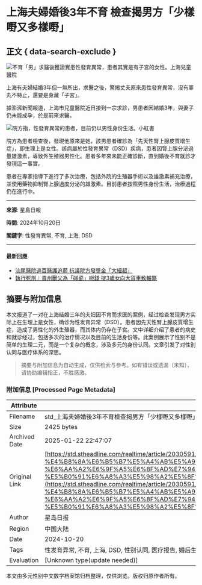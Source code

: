 # 上海夫婦婚後3年不育 檢查揭男方「少樣嘢又多樣嘢」

## 正文 { data-search-exclude }


![不育「男」求醫後獲證實患性發育異常，患者其實是有子宮的女性。上海兒童醫院](https://image.stheadline.com/f/680p0/0x0/100/none/db2e4a46edbe90030fff3bfdfbed7080/stheadline/inewsmedia/20241020/_2024102021584358884.jpg)

上海有夫婦結婚3年但一無所出，求醫之後，驚揭丈夫原來患性發育異常，沒有睪丸不特止，還要是身藏「子宮」。

據澎湃新聞報道，上海市兒童醫院近日接到一宗求診，男患者因結婚3年，與妻子仍未能成孕，於是前來求醫。

![院方指，性發育異常的患者，目前仍以男性身份生活。小紅書](https://image.hkhl.hk/f/1024p0/0x0/100/none/cd431e7990dc7080cf3e99f97de20352/2024-10/_1_____20.jpg)

院方為患者檢查後，發現他原來是她，該男患者確診為「先天性腎上腺皮質增生症」，即生理上是女性。該病屬於性發育異常（DSD）疾病，患者因腎上腺分泌過量雄激素，導致外生殖器男性化。患者多年來未能正確診斷，直到婚後不育就診才發現這一事實。

患者在專家指導下進行了多次治療，包括外院的生殖器手術以及雄激素補充治療，並使用藥物抑制腎上腺過度分泌的雄激素。目前患者按照男性身份生活，治療過程仍在進行中。

---

**來源**: 星島日報

**時間**: 2024年10月20日

**關鍵字**: 性發育異常, 不育, 上海, DSD

---

#### 最新回應
- [汕尾醫院過百醫護追薪 抗議院方發奬金「大細超」](https://std.stheadline.com/realtime/article/2030598/即時-中國-汕尾醫院過百醫護追薪-抗議院方發奬金-大細超 "汕尾醫院過百醫護追薪  抗議院方發奬金「大細超」")
- [執行死刑︱貴州獸父為「碰瓷」呃錢 掟3歲女向大貨車致輾斃](https://std.stheadline.com/realtime/article/2030580/即時-中國-執行死刑︱貴州獸父為-碰瓷-呃錢-掟3歲女向大貨車致輾斃 "執行死刑︱貴州獸父為「碰瓷」呃錢  掟3歲女向大貨車致輾斃")
<!-- tcd_original_link https://std.stheadline.com/realtime/article/2030591/%E5%8D%B3%E6%99%82-%E4%B8%AD%E5%9C%8B-%E4%B8%8A%E6%B5%B7%E5%A4%AB%E5%A9%A6%E5%A9%9A%E5%BE%8C3%E5%B9%B4%E4%B8%8D%E8%82%B2-%E6%AA%A2%E6%9F%A5%E6%8F%AD%E7%94%B7%E6%96%B9-%E5%B0%91%E6%A8%A3%E5%98%A2%E5%8F%88%E5%A4%9A%E6%A8%A3%E5%98%A2 -->


## 摘要与附加信息

<!-- tcd_abstract -->
本文报道了一对在上海结婚三年的夫妇因不育而求医的案例，经过检查发现男方实际上在生理上是女性，确诊为性发育异常（DSD）。患者因先天性腎上腺皮質增生症，造成了男性化的外生殖器，而其体内仍存在子宫。文中详细介绍了患者的病史和就诊经过，包括多次的治疗情况以及目前的生活身份等。此案例展示了性别不是简单的生理二元，而是一个复杂的概念，涉及多元的身份认同。文章引发了对性别认同与医疗体系的深思。
<!-- tcd_abstract_end -->

> 摘要与附加信息为自动生成，仅供检索与参考。如有错误或遗漏（未知），请协助编辑指正，不胜感激。

### 附加信息 [Processed Page Metadata]

| Attribute       | Value                                  |
|-----------------|----------------------------------------|
| Filename        | std_上海夫婦婚後3年不育檢查揭男方「少樣嘢又多樣嘢」_-_星島日報.md                             |
| Size            | 2425 bytes                           |
| Archived Date   | 2025-01-22 22:47:07                             |
| Original Link   | [https://std.stheadline.com/realtime/article/2030591/%E5%8D%B3%E6%99%82-%E4%B8%AD%E5%9C%8B-%E4%B8%8A%E6%B5%B7%E5%A4%AB%E5%A9%A6%E5%A9%9A%E5%BE%8C3%E5%B9%B4%E4%B8%8D%E8%82%B2-%E6%AA%A2%E6%9F%A5%E6%8F%AD%E7%94%B7%E6%96%B9-%E5%B0%91%E6%A8%A3%E5%98%A2%E5%8F%88%E5%A4%9A%E6%A8%A3%E5%98%A2](https://std.stheadline.com/realtime/article/2030591/%E5%8D%B3%E6%99%82-%E4%B8%AD%E5%9C%8B-%E4%B8%8A%E6%B5%B7%E5%A4%AB%E5%A9%A6%E5%A9%9A%E5%BE%8C3%E5%B9%B4%E4%B8%8D%E8%82%B2-%E6%AA%A2%E6%9F%A5%E6%8F%AD%E7%94%B7%E6%96%B9-%E5%B0%91%E6%A8%A3%E5%98%A2%E5%8F%88%E5%A4%9A%E6%A8%A3%E5%98%A2)                       |
| Author          | 星岛日报                               |
| Region          | 中国大陆                               |
| Date            | 2024-10-20                                 |
| Tags            | 性发育异常, 不育, 上海, DSD, 性别认同, 医疗报告, 婚后生活, 病例研究, 性别多元, 社会环境                                 |
| Evaluation            | [Unknown type(update needed)]                                 |
<!-- tcd_table_end -->

本文由多元性别中文数字档案馆归档整理，仅供浏览。版权归原作者所有。

